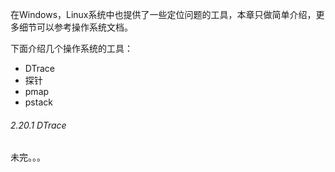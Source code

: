 
在Windows，Linux系统中也提供了一些定位问题的工具，本章只做简单介绍，更多细节可以参考操作系统文档。

下面介绍几个操作系统的工具：
- DTrace
- 探针
- pmap
- pstack

###### 2.20.1 DTrace


未完。。。




